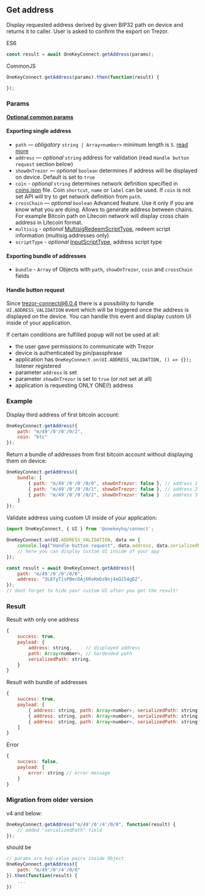 ## Get address
Display requested address derived by given BIP32 path on device and returns it to caller. User is asked to confirm the export on Trezor.

ES6
```javascript
const result = await OneKeyConnect.getAddress(params);
```

CommonJS
```javascript
OneKeyConnect.getAddress(params).then(function(result) {

});
```

### Params
[****Optional common params****](./commonParams)
#### Exporting single address
* `path` — *obligatory* `string | Array<number>` minimum length is `5`. [read more](./path)
* `address` — *optional* `string` address for validation (read `Handle button request` section below)
* `showOnTrezor` — *optional* `boolean` determines if address will be displayed on device. Default is set to `true`
* `coin` - *optional* `string` determines network definition specified in [coins.json](https://github.com/OneKeyHQ/connect/blob/onekey/src/data/coins.json) file. Coin `shortcut`, `name` or `label` can be used. If `coin` is not set API will try to get network definition from `path`.
* `crossChain` — *optional* `boolean` Advanced feature. Use it only if you are know what you are doing. Allows to generate address between chains. For example Bitcoin path on Litecoin network will display cross chain address in Litecoin format.
* `multisig` - *optional* [MultisigRedeemScriptType](https://github.com/OneKeyHQ/connect/blob/onekey/src/js/types/trezor.js#L107), redeem script information (multisig addresses only)
* `scriptType` - *optional* [InputScriptType](https://github.com/OneKeyHQ/connect/blob/onekey/src/js/types/trezor.js#L113), address script type

#### Exporting bundle of addresses
* `bundle` - `Array` of Objects with `path`, `showOnTrezor`, `coin` and `crossChain` fields

#### Handle button request
Since trezor-connect@6.0.4 there is a possibility to handle `UI.ADDRESS_VALIDATION` event which will be triggered once the address is displayed on the device.
You can handle this event and display custom UI inside of your application.

If certain conditions are fulfilled popup will not be used at all:
- the user gave permissions to communicate with Trezor
- device is authenticated by pin/passphrase
- application has `OneKeyConnect.on(UI.ADDRESS_VALIDATION, () => {});` listener registered
- parameter `address` is set
- parameter `showOnTrezor` is set to `true` (or not set at all)
- application is requesting ONLY ONE(!) address


### Example
Display third address of first bitcoin account:
```javascript
OneKeyConnect.getAddress({
    path: "m/49'/0'/0'/0/2",
    coin: "btc"
});
```
Return a bundle of addresses from first bitcoin account without displaying them on device:
```javascript
OneKeyConnect.getAddress({
    bundle: [
        { path: "m/49'/0'/0'/0/0", showOnTrezor: false }, // address 1
        { path: "m/49'/0'/0'/0/1", showOnTrezor: false }, // address 2
        { path: "m/49'/0'/0'/0/2", showOnTrezor: false }  // address 3
    ]
});
```
Validate address using custom UI inside of your application:
```javascript
import OneKeyConnect, { UI } from '@onekeyhq/connect';

OneKeyConnect.on(UI.ADDRESS_VALIDATION, data => {
    console.log("Handle button request", data.address, data.serializedPath);
    // here you can display custom UI inside of your app
});

const result = await OneKeyConnect.getAddress({
    path: "m/49'/0'/0'/0/0",
    address: "3L6TyTisPBmrDAj6RoKmDzNnj4eQi54gD2",
});
// dont forget to hide your custom UI after you get the result!
```

### Result
Result with only one address
```javascript
{
    success: true,
    payload: {
        address: string,     // displayed address
        path: Array<number>, // hardended path
        serializedPath: string,
    }
}
```
Result with bundle of addresses
```javascript
{
    success: true,
    payload: [
        { address: string, path: Array<number>, serializedPath: string }, // address 1
        { address: string, path: Array<number>, serializedPath: string }, // address 2
        { address: string, path: Array<number>, serializedPath: string }, // address 3
    ]
}
```
Error
```javascript
{
    success: false,
    payload: {
        error: string // error message
    }
}
```

### Migration from older version

v4 and below:
```javascript
OneKeyConnect.getAddress("m/49'/0'/4'/0/0", function(result) {
    // added "serializedPath" field
});
```
should be
```javascript
// params are key-value pairs inside Object
OneKeyConnect.getAddress({ 
    path: "m/49'/0'/4'/0/0" 
}).then(function(result) {
    ...
})
```

